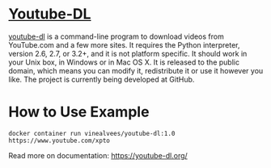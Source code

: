 # [Youtube-DL](https://youtube-dl.org/)

[youtube-dl](https://youtube-dl.org/) is a command-line program to download videos from YouTube.com and a few more sites. It requires the Python interpreter, version 2.6, 2.7, or 3.2+, and it is not platform specific. It should work in your Unix box, in Windows or in Mac OS X. It is released to the public domain, which means you can modify it, redistribute it or use it however you like. The project is currently being developed at GitHub.


# How to Use Example
```
docker container run vinealvees/youtube-dl:1.0 https://www.youtube.com/xpto
```

Read more on documentation: https://youtube-dl.org/
